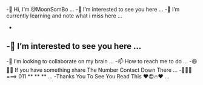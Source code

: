 -👋 Hi, I’m @MoonSomBo ...
-👀 I’m interested to see you here ...
-🌱 I’m currently learning and note what i miss here ...





-
-👀 I’m interested to see you here ...
-
-💞️ I’m looking to collaborate on my brain ...
-📫 How to reach me to do ...
-😆🤝🤣 If you have something share The Number Contact Down There ...
-🤙😹📲 ===> 011 ** ** **  ...
-Thanks You To See You Read This ❤️😍🔥❤️ ...
